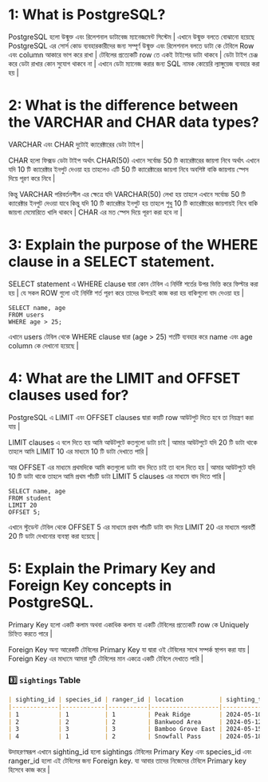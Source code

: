 # 1: What is PostgreSQL?

PostgreSQL হলো উন্মুক্ত এবং রিলেশনাল ডাটাবেজ ম্যানেজমেন্ট সিস্টেম | এখানে উন্মুক্ত বলতে বোঝানো হয়েছে PostgreSQL এর সোর্স কোড ব্যবহারকারীদের জন্য সম্পূর্ণ উন্মুক্ত এবং রিলেশনাল বলতে ডাটা কে টেবিলে Row এবং column আকারে ভাগ করে রাখা | টেবিলের প্রত্যেকটি row তে একই টাইপের ডাটা থাকবে | ডেটা টাইপ চেঞ্জ করে ডেটা রাখার কোন সুযোগ থাকবে না | এখানে ডেটা ম্যানেজ করার জন্য SQL নামক কোয়েরি ল্যাঙ্গুয়েজ ব্যবহার করা হয় |

# 2: What is the difference between the VARCHAR and CHAR data types?

VARCHAR এবং CHAR দুটোই ক্যারেক্টারের ডেটা টাইপ | 

CHAR হলো ফিক্সড ডেটা টাইপ অর্থাৎ CHAR(50) এখানে সর্বোচ্চ 50 টি ক্যারেক্টারের জায়গা নিবে অর্থাৎ এখানে যদি 10 টি ক্যারেক্টার ইনপুট দেওয়া হয় তাহলেও এটি 50 টি ক্যারেক্টারের জায়গা নিবে অবশিষ্ট বাকি জায়গায় স্পেস দিয়ে পূরণ করে নিবে |

কিন্তু VARCHAR পরিবর্তনশীল এর ক্ষেত্রে যদি VARCHAR(50) লেখা হয় তাহলে এখানে সর্বোচ্চ 50 টি ক্যারেক্টার ইনপুট দেওয়া যাবে কিন্তু যদি 10 টি ক্যারেক্টার ইনপুট হয় তাহলে শুধু 10 টি ক্যারেক্টারের জায়গায়ই নিবে বাকি জায়গা মেমোরিতে খালি থাকবে | CHAR এর মত স্পেস দিয়ে পূরণ করা হবে না |

# 3: Explain the purpose of the WHERE clause in a SELECT statement.

SELECT statement এ WHERE clause দ্বারা কোন টেবিল এ নির্দিষ্ট শর্তের উপর ভিত্তি করে ফিল্টার করা হয় | যে সকল ROW গুলো ওই নির্দিষ্ট শর্ত পূরণ করে তাদের উপরেই কাজ করা হয় বাকিগুলো বাদ দেওয়া হয় |

```
SELECT name, age
FROM users
WHERE age > 25;
```
এখানে users টেবিল থেকে WHERE clause দ্বারা (age > 25) শর্তটি ব্যবহার করে name এবং age column কে দেখানো হয়েছে |

# 4: What are the LIMIT and OFFSET clauses used for?

PostgreSQL এ LIMIT এবং OFFSET clauses দ্বারা কয়টি row আউটপুট দিতে হবে তা নিয়ন্ত্রণ করা যায় | 

LIMIT clauses এ বলে দিতে হয় আমি আউটপুটে কতগুলো ডাটা চাই | আমার আউটপুটে যদি 20 টি ডাটা থাকে তাহলে আমি LIMIT 10 এর মাধ্যমে 10 টি ডাটা দেখাতে পারি |

আর OFFSET এর মাধ্যমে প্রথমদিকে আমি কতগুলো ডাটা বাদ দিতে চাই তা বলে দিতে হয় | আমার আউটপুটে যদি 10 টি ডাটা থাকে তাহলে আমি প্রথম পাঁচটি ডাটা LIMIT 5 clauses এর মাধ্যমে বাদ দিতে পারি |

```
SELECT name, age
FROM student
LIMIT 20
OFFSET 5;
```
এখানে স্টুডেন্ট টেবিল থেকে OFFSET 5 এর মাধ্যমে প্রথম পাঁচটি ডাটা বাদ দিয়ে LIMIT 20 এর মাধ্যমে পরবর্তী 20 টি ডাটা দেখানোর ব্যবস্থা করা হয়েছে |

# 5: Explain the Primary Key and Foreign Key concepts in PostgreSQL.

Primary Key হলো একটি কলাম অথবা একাধিক কলাম যা একটি টেবিলের প্রত্যেকটি row কে Uniquely চিহ্নিত করতে পারে | 

Foreign Key অন্য আরেকটি টেবিলের Primary Key যা দ্বারা ওই টেবিলের সাথে সম্পর্ক স্থাপন করা যায় | Foreign Key এর মাধ্যমে আমরা দুটি টেবিলের মান একত্রে একটি টেবিলে দেখাতে পারি |

### **3️⃣ `sightings` Table**

```markdown
| sighting_id | species_id | ranger_id | location          | sighting_time        | notes                      |
|-------------|------------|-----------|-------------------|----------------------|----------------------------|
| 1           | 1          | 1         | Peak Ridge        | 2024-05-10 07:45:00  | Camera trap image captured |
| 2           | 2          | 2         | Bankwood Area     | 2024-05-12 16:20:00  | Juvenile seen              |
| 3           | 3          | 3         | Bamboo Grove East | 2024-05-15 09:10:00  | Feeding observed           |
| 4           | 1          | 2         | Snowfall Pass     | 2024-05-18 18:30:00  | (NULL)                     |

```

উদাহরণস্বরূপ এখানে sighting_id হলো sightings টেবিলের Primary Key এবং species_id এবং ranger_id হলো এই টেবিলের জন্য Foreign key. যা আবার তাদের নিজেদের টেবিলে Primary key হিসেবে কাজ করে |





